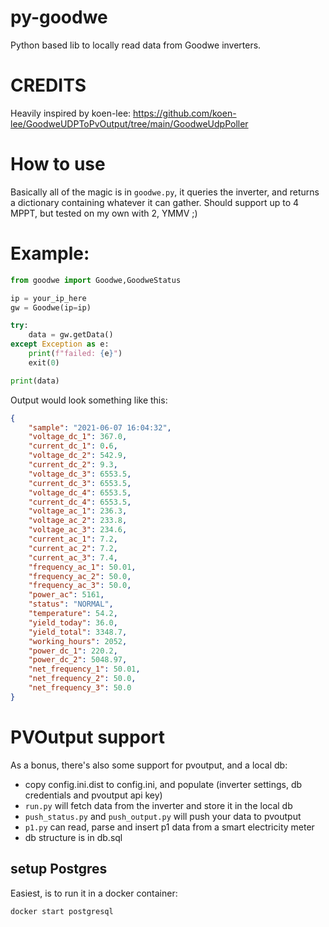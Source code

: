 # py-goodwe
Python based lib to locally read data from Goodwe inverters.


# CREDITS
Heavily inspired by koen-lee: https://github.com/koen-lee/GoodweUDPToPvOutput/tree/main/GoodweUdpPoller



# How to use
Basically all of the magic is in `goodwe.py`, it queries the inverter, and returns a dictionary
containing whatever it can gather. Should support up to 4 MPPT, but tested on my own with 2, YMMV ;)


# Example:
```python
from goodwe import Goodwe,GoodweStatus

ip = your_ip_here
gw = Goodwe(ip=ip)

try:
    data = gw.getData()
except Exception as e:
    print(f"failed: {e}")
    exit(0)

print(data)

```

Output would look something like this:
```json
{
    "sample": "2021-06-07 16:04:32",
    "voltage_dc_1": 367.0,
    "current_dc_1": 0.6,
    "voltage_dc_2": 542.9,
    "current_dc_2": 9.3,
    "voltage_dc_3": 6553.5,
    "current_dc_3": 6553.5,
    "voltage_dc_4": 6553.5,
    "current_dc_4": 6553.5,
    "voltage_ac_1": 236.3,
    "voltage_ac_2": 233.8,
    "voltage_ac_3": 234.6,
    "current_ac_1": 7.2,
    "current_ac_2": 7.2,
    "current_ac_3": 7.4,
    "frequency_ac_1": 50.01,
    "frequency_ac_2": 50.0,
    "frequency_ac_3": 50.0,
    "power_ac": 5161,
    "status": "NORMAL",
    "temperature": 54.2,
    "yield_today": 36.0,
    "yield_total": 3348.7,
    "working_hours": 2052,
    "power_dc_1": 220.2,
    "power_dc_2": 5048.97,
    "net_frequency_1": 50.01,
    "net_frequency_2": 50.0,
    "net_frequency_3": 50.0
}
```

# PVOutput support
As a bonus, there's also some support for pvoutput, and a local db:
- copy config.ini.dist to config.ini, and populate (inverter settings, db credentials and pvoutput api key)
- `run.py` will fetch data from the inverter and store it in the local db
- `push_status.py` and `push_output.py` will push your data to pvoutput
- `p1.py` can read, parse and insert p1 data from a smart electricity meter
- db structure is in db.sql

## setup Postgres
Easiest, is to run it in a docker container:

```
docker start postgresql

